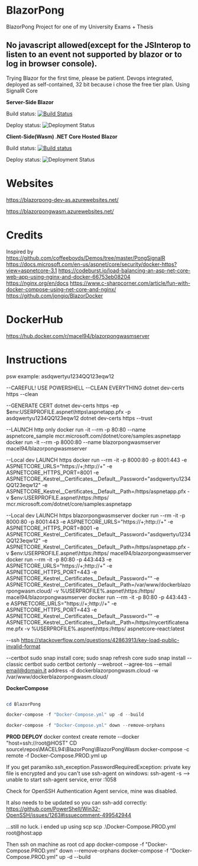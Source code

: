 # BlazorPong
BlazorPong Project for one of my University Exams + Thesis

## No javascript allowed(except for the JSInterop to listen to an event not supported by blazor or to log in browser console).
Trying Blazor for the first time, please be patient.
Devops integrated, deployed as self-contained, 32 bit because i chose the free tier plan.
Using SignalR Core

**Server-Side Blazor**

Build status: [![Build Status](https://francesco-belacca.visualstudio.com/BlazorPong/_apis/build/status/BlazorPong-dev-as%20-%20CI?branchName=master)](https://francesco-belacca.visualstudio.com/BlazorPong/_build/latest?definitionId=4&branchName=master)

Deploy status: ![Deployment Status](https://francesco-belacca.vsrm.visualstudio.com/_apis/public/Release/badge/ce5f42c0-8688-4de0-b486-36c5cebb3c0b/1/1)

**Client-Side(Wasm) .NET Core Hosted Blazor**

Build status: [![Build status](https://francesco-belacca.visualstudio.com/BlazorPong/_apis/build/status/BlazorPongWasm%20-%20CI)](https://francesco-belacca.visualstudio.com/BlazorPong/_build/latest?definitionId=5)

Deploy status: ![Deployment Status](https://francesco-belacca.vsrm.visualstudio.com/_apis/public/Release/badge/ce5f42c0-8688-4de0-b486-36c5cebb3c0b/2/2)

# Websites
https://blazorpong-dev-as.azurewebsites.net/

https://blazorpongwasm.azurewebsites.net/

# Credits
Inspired by https://github.com/coffeeboyds/Demos/tree/master/PongSignalR
https://docs.microsoft.com/en-us/aspnet/core/security/docker-https?view=aspnetcore-3.1
https://codeburst.io/load-balancing-an-asp-net-core-web-app-using-nginx-and-docker-66753eb08204
https://nginx.org/en/docs
https://www.c-sharpcorner.com/article/fun-with-docker-compose-using-net-core-and-nginx/
https://github.com/jongio/BlazorDocker

# DockerHub
https://hub.docker.com/r/macel94/blazorpongwasmserver

# Instructions
psw example: asdqwertyu1234QQ123eqw12

--CAREFUL! USE POWERSHELL
--CLEAN EVERYTHING
dotnet dev-certs https --clean

--GENERATE CERT
dotnet dev-certs https -ep $env:USERPROFILE\.aspnet\https\aspnetapp.pfx -p asdqwertyu1234QQ123eqw12
dotnet dev-certs https --trust

--LAUNCH http only
docker run -it --rm -p 80:80 --name aspnetcore_sample mcr.microsoft.com/dotnet/core/samples:aspnetapp
docker run -it --rm -p 8000:80 --name blazorpongwasmserver macel94/blazorpongwasmserver


--Local dev LAUNCH https
docker run --rm -it -p 8000:80 -p 8001:443 -e ASPNETCORE_URLS="https://+;http://+" -e ASPNETCORE_HTTPS_PORT=8001 -e ASPNETCORE_Kestrel__Certificates__Default__Password="asdqwertyu1234QQ123eqw12" -e ASPNETCORE_Kestrel__Certificates__Default__Path=/https/aspnetapp.pfx -v $env:USERPROFILE\.aspnet\https:/https/ mcr.microsoft.com/dotnet/core/samples:aspnetapp

--Local dev LAUNCH https blazorpongwasmserver
docker run --rm -it -p 8000:80 -p 8001:443 -e ASPNETCORE_URLS="https://+;http://+" -e ASPNETCORE_HTTPS_PORT=8001 -e ASPNETCORE_Kestrel__Certificates__Default__Password="asdqwertyu1234QQ123eqw12" -e ASPNETCORE_Kestrel__Certificates__Default__Path=/https/aspnetapp.pfx -v $env:USERPROFILE\.aspnet\https:/https/ macel94/blazorpongwasmserver
docker run --rm -it -p 80:80 -p 443:443 -e ASPNETCORE_URLS="https://+;http://+" -e ASPNETCORE_HTTPS_PORT=443 -e ASPNETCORE_Kestrel__Certificates__Default__Password="" -e ASPNETCORE_Kestrel__Certificates__Default__Path=/var/www/dockerblazorpongwasm.cloud/ -v %USERPROFILE%\.aspnet\https:/https/ macel94/blazorpongwasmserver
docker run --rm -it -p 80:80 -p 443:443 -e ASPNETCORE_URLS="https://+;http://+" -e ASPNETCORE_HTTPS_PORT=443 -e ASPNETCORE_Kestrel__Certificates__Default__Password="" -e ASPNETCORE_Kestrel__Certificates__Default__Path=/https/mycertificatename.pfx -v %USERPROFILE%\.aspnet\https:/https/ aspnetcore-react:latest


--ssh
https://stackoverflow.com/questions/42863913/key-load-public-invalid-format

--certbot
sudo snap install core; sudo snap refresh core
sudo snap install --classic certbot
sudo certbot certonly --webroot --agree-tos --email email@domain.it address -d dockerblazorpongwasm.cloud -w /var/www/dockerblazorpongwasm.cloud/

**DockerCompose**
```powershell

cd BlazorPong

docker-compose -f "Docker-Compose.yml" up -d --build

docker-compose -f "Docker-Compose.yml" down --remove-orphans

```

**PROD DEPLOY**
docker context create remote --docker "host=ssh://root@HOST"
CD source\repos\MACEL94\BlazorPong\BlazorPongWasm
docker-compose -c remote -f Docker-Compose.PROD.yml up

If you get paramiko.ssh_exception.PasswordRequiredException: private key file is encrypted
and you can't use ssh-agent on windows:
ssh-agent -s --> unable to start ssh-agent service, error :1058

Check for OpenSSH Authentication Agent service, mine was disabled.

It also needs to be updated so you can ssh-add correctly: https://github.com/PowerShell/Win32-OpenSSH/issues/1263#issuecomment-499542944

...still no luck. i ended up using scp
scp .\Docker-Compose.PROD.yml root@host:app 

Then ssh on machine as root
cd app
docker-compose -f "Docker-Compose.PROD.yml" down --remove-orphans
docker-compose -f "Docker-Compose.PROD.yml" up -d --build